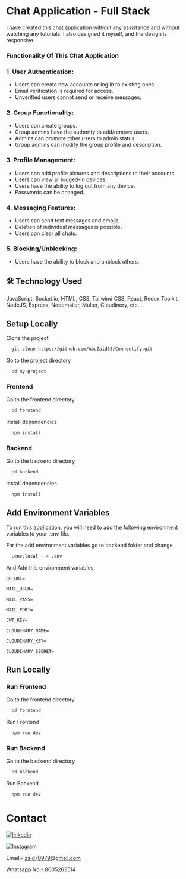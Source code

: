 
# Chat Application - Full Stack

I have created this chat application without any assistance and without watching any tutorials. I also designed it myself, and the design is responsive.

### Functionality Of This Chat Application

### 1. User Authentication:
- Users can create new accounts or log in to existing ones.
- Email verification is required for access.
- Unverified users cannot send or receive messages.

### 2. Group Functionality:
- Users can create groups.
- Group admins have the authority to add/remove users.
- Admins can promote other users to admin status.
- Group admins can modify the group profile and description.

### 3. Profile Management:
- Users can add profile pictures and descriptions to their accounts.
- Users can view all logged-in devices.
- Users have the ability to log out from any device.
- Passwords can be changed.

### 4. Messaging Features:
- Users can send text messages and emojis.
- Deletion of individual messages is possible.
- Users can clear all chats.

### 5. Blocking/Unblocking:
- Users have the ability to block and unblock others.


## 🛠 Technology Used
JavaScript, Socket.io, HTML, CSS, Tailwind CSS, React, Redux Toolkit, NodeJS, Express, Nodemailer, Multer, Cloudinery, etc...



## Setup Locally

Clone the project

```bash
  git clone https://github.com/AbuZaid55/Connectify.git
```

Go to the project directory

```bash
  cd my-project
```
### Frontend

Go to the frontend directory

```bash
  cd forntend 
```
Install dependencies

```bash
  npm install
```
### Backend

Go to the backend directory

```bash
  cd backend
```
Install dependencies

```bash
  npm install
```


## Add Environment Variables

To run this application, you will need to add the following environment variables to your .env file.

For the add environment variables go to backend folder and change

```bash
  .env.local --> .env
```
And Add this environment variables.

`DB_URL=`

`MAIL_USER= `

`MAIL_PASS=  ` 

`MAIL_PORT=  ` 

`JWT_KEY=   `

`CLOUDINARY_NAME= `

`CLOUDINARY_KEY= `

`CLOUDINARY_SECRET=  `

## Run Locally

### Run Frontend

Go to the frontend directory

```bash
  cd forntend 
```
Run Frontend 

```bash
  npm run dev
```
### Run Backend

Go to the backend directory

```bash
  cd backend
```
Run Backend

```bash
  npm run dev
```


# Contact
[![linkedin](https://img.shields.io/badge/linkedin-0A66C2?style=for-the-badge&logo=linkedin&logoColor=white)](https://www.linkedin.com/in/abu-zaid-83a7b023b)

[![Instagram](https://img.shields.io/badge/instagram-0A66C2?style=for-the-badge&logo=Instagram&logoColor=white)](https://www.instagram.com/its_abuzaid786/)

Email:- zaid70979@gmail.com 

Whatsapp No:- 8005263514